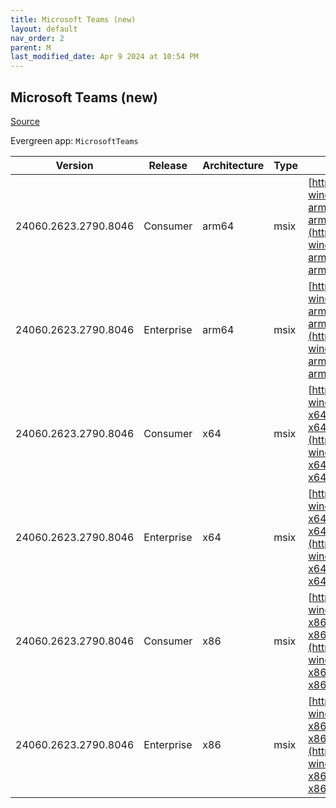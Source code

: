 ```yaml
---
title: Microsoft Teams (new)
layout: default
nav_order: 2
parent: M
last_modified_date: Apr 9 2024 at 10:54 PM
---
```


## Microsoft Teams (new)

[Source](https://www.microsoft.com/teams)

Evergreen app: `MicrosoftTeams`

| Version              | Release    | Architecture | Type | URI                                                                                                                                                                                                                          |
| -------------------- | ---------- | ------------ | ---- | ---------------------------------------------------------------------------------------------------------------------------------------------------------------------------------------------------------------------------- |
| 24060.2623.2790.8046 | Consumer   | arm64        | msix | [https://statics.teams.cdn.office.net/production-windows-arm64/24060.2623.2790.8046/MicrosoftTeams-arm64.msix](https://statics.teams.cdn.office.net/production-windows-arm64/24060.2623.2790.8046/MicrosoftTeams-arm64.msix) |
| 24060.2623.2790.8046 | Enterprise | arm64        | msix | [https://statics.teams.cdn.office.net/production-windows-arm64/24060.2623.2790.8046/MSTeams-arm64.msix](https://statics.teams.cdn.office.net/production-windows-arm64/24060.2623.2790.8046/MSTeams-arm64.msix)               |
| 24060.2623.2790.8046 | Consumer   | x64          | msix | [https://statics.teams.cdn.office.net/production-windows-x64/24060.2623.2790.8046/MicrosoftTeams-x64.msix](https://statics.teams.cdn.office.net/production-windows-x64/24060.2623.2790.8046/MicrosoftTeams-x64.msix)         |
| 24060.2623.2790.8046 | Enterprise | x64          | msix | [https://statics.teams.cdn.office.net/production-windows-x64/24060.2623.2790.8046/MSTeams-x64.msix](https://statics.teams.cdn.office.net/production-windows-x64/24060.2623.2790.8046/MSTeams-x64.msix)                       |
| 24060.2623.2790.8046 | Consumer   | x86          | msix | [https://statics.teams.cdn.office.net/production-windows-x86/24060.2623.2790.8046/MicrosoftTeams-x86.msix](https://statics.teams.cdn.office.net/production-windows-x86/24060.2623.2790.8046/MicrosoftTeams-x86.msix)         |
| 24060.2623.2790.8046 | Enterprise | x86          | msix | [https://statics.teams.cdn.office.net/production-windows-x86/24060.2623.2790.8046/MSTeams-x86.msix](https://statics.teams.cdn.office.net/production-windows-x86/24060.2623.2790.8046/MSTeams-x86.msix)                       |
